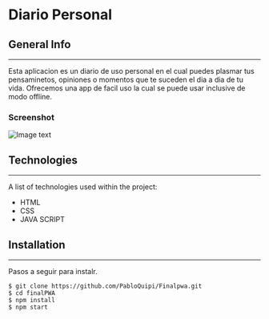 # Diario Personal
## General Info
***
Esta aplicacion es un diario de uso personal en el cual puedes plasmar tus pensaminetos, opiniones o momentos que te suceden el dia a dia de tu vida. Ofrecemos una app de facil uso la cual se puede usar inclusive de modo offline.
### Screenshot
![Image text](finalpwa\finalPWA\img\DiarioPer.PNG)

## Technologies
***
A list of technologies used within the project:
* HTML
* CSS
* JAVA SCRIPT

## Installation
***
Pasos a seguir para instalr. 
```
$ git clone https://github.com/PabloQuipi/Finalpwa.git
$ cd finalPWA
$ npm install
$ npm start
```


